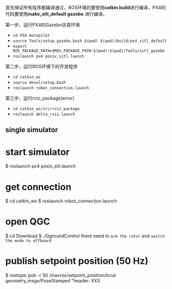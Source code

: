 首先保证所有程序都编译通过，ROS环境的要使用**catkin build**进行编译，PX4的代码要使用**make_sitl_default gazebo** 进行编译。

第一步，运行PX4的Gazebo仿真环境

- `cd PX4-Autopilot`
- `source Tools/setup_gazebo.bash $(pwd) $(pwd)/build/px4_sitl_default`
- `export ROS_PACKAGE_PATH=$ROS_PACKAGE_PATH:$(pwd):$(pwd)/Tools/sitl_gazebo`
- `roslaunch px4 posix_sitl.launch`

第二步，运行ROS环境下的开发程序

- `cd catkin_ws`
- `source devel/setup.bash`
- `roslaunch robot_connection.launch`

第三步，运行rviz_package(error)

- `cd catkin_ws/src/rviz_package`
- `roslaunch delta_rviz.launch`


## single simulator
# start simulator
$ roslaunch px4 posix_sitl.launch

# get connection
$ cd catkin_ws
$ roslaunch robot_connection.launch

# open QGC
$ cd Download
$ ./QgroundControl
there need to `arm the rotor` and `switch the mode to offboard`

# publish setpoint position (50 Hz)
$ rostopic pub -r 50 /mavros/setpoint_position/local geometry_msgs/PoseStamped "header: XXX




